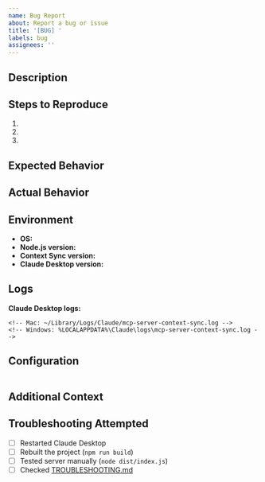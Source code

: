 ```yaml
---
name: Bug Report
about: Report a bug or issue
title: '[BUG] '
labels: bug
assignees: ''
---
```


## Description
<!-- A clear description of the bug -->

## Steps to Reproduce
1. 
2. 
3. 

## Expected Behavior
<!-- What should happen -->

## Actual Behavior
<!-- What actually happens -->

## Environment
- **OS:** <!-- Windows 11 / macOS 14 / Ubuntu 22.04 -->
- **Node.js version:** <!-- Run: node --version -->
- **Context Sync version:** <!-- Check package.json -->
- **Claude Desktop version:** <!-- Check in Claude → About -->

## Logs
<!-- If applicable, paste relevant logs -->

**Claude Desktop logs:**
```
<!-- Mac: ~/Library/Logs/Claude/mcp-server-context-sync.log -->
<!-- Windows: %LOCALAPPDATA%\Claude\logs\mcp-server-context-sync.log -->
```

## Configuration
<!-- Your Claude Desktop config (remove sensitive paths) -->
```json

```

## Additional Context
<!-- Screenshots, error messages, anything else that helps -->

## Troubleshooting Attempted
<!-- Check boxes for what you've tried -->
- [ ] Restarted Claude Desktop
- [ ] Rebuilt the project (`npm run build`)
- [ ] Tested server manually (`node dist/index.js`)
- [ ] Checked [TROUBLESHOOTING.md](../../TROUBLESHOOTING.md)